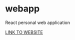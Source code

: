 # webapp

React personal web application

[LINK TO WEBSITE](https://townsquarechef.github.io/webapp)


